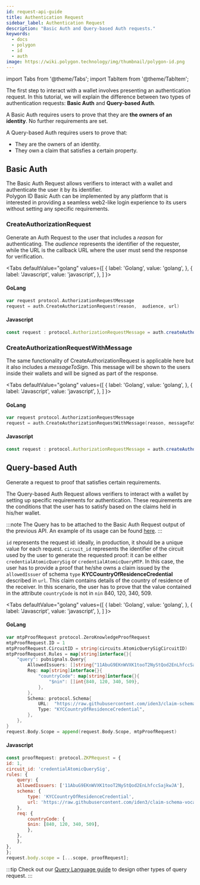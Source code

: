 ```yaml
---
id: request-api-guide
title: Authentication Request
sidebar_label: Authentication Request
description: "Basic Auth and Query-based Auth requests."
keywords: 
  - docs
  - polygon
  - id
  - auth
image: https://wiki.polygon.technology/img/thumbnail/polygon-id.png
---
```


import Tabs from '@theme/Tabs';
import TabItem from '@theme/TabItem';

The first step to interact with a wallet involves presenting an authentication request. In this tutorial, we will explain the difference between two types of authentication requests: **Basic Auth** and **Query-based Auth**.

A Basic Auth requires users to prove that they are **the owners of an identity**. No further requirements are set. 

A Query-based Auth requires users to prove that:

- They are the owners of an identity. 
- They own a claim that satisfies a certain property.

## Basic Auth

The Basic Auth Request allows verifiers to interact with a wallet and authenticate the user it by its identifier.  
Polygon ID Basic Auth can be implemented by any platform that is interested in providing a seamless web2-like login experience to its users without setting any specific requirements.

### CreateAuthorizationRequest

Generate an Auth Request to the user that includes a *reason* for authenticating. The *audience* represents the identifier of the requester, while the URL is the callback URL where the user must send the response for verification.

<Tabs
  defaultValue="golang"
  values={[
    { label: 'Golang', value: 'golang', },
    { label: 'Javascript', value: 'javascript', },
  ]
}>

<TabItem value="golang">

#### GoLang

```go
var request protocol.AuthorizationRequestMessage
request = auth.CreateAuthorizationRequest(reason,  audience, url)
```

</TabItem>
<TabItem value="javascript">

#### Javascript

```js
const request : protocol.AuthorizationRequestMessage = auth.createAuthorizationRequest(reason, audience, url)
```

</TabItem>
</Tabs>

### CreateAuthorizationRequestWithMessage

The same functionality of CreateAuthorizationRequest is applicable here but it also includes a *messageToSign*. This message will be shown to the users inside their wallets and will be signed as part of the response.

<Tabs
  defaultValue="golang"
  values={[
    { label: 'Golang', value: 'golang', },
    { label: 'Javascript', value: 'javascript', },
  ]
}>

<TabItem value="golang">

#### GoLang

```go
var request protocol.AuthorizationRequestMessage
request = auth.CreateAuthorizationRequestWithMessage(reason, messageToSign, audience, url)
```

</TabItem>
<TabItem value="javascript">

#### Javascript

```js
const request : protocol.AuthorizationRequestMessage = auth.createAuthorizationRequestWithMessage(reason, messageToSign,audience, url)
```

</TabItem>
</Tabs>

## Query-based Auth 

Generate a request to proof that satisfies certain requirements. 

The Query-based Auth Request allows verifiers to interact with a wallet by setting up specific requirements for authentication. These requirements are the conditions that the user has to satisfy based on the claims held in his/her wallet.

:::note
The Query has to be attached to the Basic Auth Request output of the previous API. An example of its usage can be found [<ins>here</ins>](https://github.com/0xPolygonID/tutorial-examples/tree/main/verifier-integration/js/index.js#L50).
:::

`id` represents the request id: ideally, in production, it should be a unique value for each request. `circuit_id` represents the identifier of the circuit used by the user to generate the requested proof: it can be either `credentialAtomicQuerySig` or `credentialAtomicQueryMTP`. In this case, the user has to provide a proof that he/she owns a claim issued by the `allowedIssuer` of schema `type` **KYCCountryOfResidenceCredential** described in `url`. This claim contains details of the country of residence of the receiver. In this scenario, the user has to prove that the value contained in the attribute `countryCode` is not in `nin` 840, 120, 340, 509.

<Tabs
  defaultValue="golang"
  values={[
    { label: 'Golang', value: 'golang', },
    { label: 'Javascript', value: 'javascript', },
  ]
}>

<TabItem value="golang">

#### GoLang

```go
var mtpProofRequest protocol.ZeroKnowledgeProofRequest
mtpProofRequest.ID = 1 
mtpProofRequest.CircuitID = string(circuits.AtomicQuerySigCircuitID)
mtpProofRequest.Rules = map[string]interface{}{
    "query": pubsignals.Query{
        AllowedIssuers: []string{"11AbuG9EKnWVXK1tooT2NyStQod2EnLhfccSajkwJA"},
        Req: map[string]interface{}{
            "countryCode": map[string]interface{}{
                "$nin": []int{840, 120, 340, 509},
            },
        },
        Schema: protocol.Schema{
            URL:  "https://raw.githubusercontent.com/iden3/claim-schema-vocab/main/schemas/json-ld/kyc-v2.json-ld",
            Type: "KYCCountryOfResidenceCredential",
        },
    },
}
request.Body.Scope = append(request.Body.Scope, mtpProofRequest)       
```

</TabItem>
<TabItem value="javascript">

#### Javascript

```js
const proofRequest: protocol.ZKPRequest = {
id: 1,
circuit_id: 'credentialAtomicQuerySig',
rules: {
    query: {
    allowedIssuers: ['11AbuG9EKnWVXK1tooT2NyStQod2EnLhfccSajkwJA'],
    schema: {
        type: 'KYCCountryOfResidenceCredential',
        url: 'https://raw.githubusercontent.com/iden3/claim-schema-vocab/main/schemas/json-ld/kyc-v2.json-ld',
    },
    req: {
        countryCode: {
        $nin: [840, 120, 340, 509],
        },
    },
    },
},
};
request.body.scope = [...scope, proofRequest];
```
</TabItem>
</Tabs>

:::tip
Check out our [<ins>Query Language guide</ins>](./zk-query-language.md) to design other types of query request.
:::
